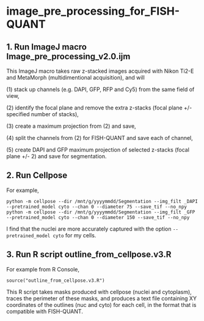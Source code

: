 # image_pre_processing_for_FISH-QUANT
## 1. Run ImageJ macro Image_pre_processing_v2.0.ijm

This ImageJ macro takes raw z-stacked images acquired with Nikon Ti2-E and MetaMorph (multidimentional acquisition), and will

(1) stack up channels (e.g. DAPI, GFP, RFP and Cy5) from the same field of view,

(2) identify the focal plane and remove the extra z-stacks (focal plane +/- specified number of stacks),

(3) create a maximum projection from (2) and save,

(4) split the channels from (2) for FISH-QUANT and save each of channel,

(5) create DAPI and GFP maximum projection of selected z-stacks (focal plane +/- 2) and save for segmentation.

## 2. Run Cellpose

For example,
```
python -m cellpose --dir /mnt/g/yyyymmdd/Segmentation --img_filt _DAPI --pretrained_model cyto --chan 0 --diameter 75 --save_tif --no_npy
python -m cellpose --dir /mnt/g/yyyymmdd/Segmentation --img_filt _GFP --pretrained_model cyto --chan 0 --diameter 150 --save_tif --no_npy
```
I find that the nuclei are more accurately captured with the option `--pretrained_model cyto` for my cells.

## 3. Run R script outline_from_cellpose.v3.R

For example from R Console,
```
source("outline_from_cellpose.v3.R")
```

This R script takes masks produced with cellpose (nuclei and cytoplasm), traces the perimeter of these masks, and produces a text file containing XY coordinates of the outlines (nuc and cyto) for each cell, in the format that is compatible with FISH-QUANT.  
